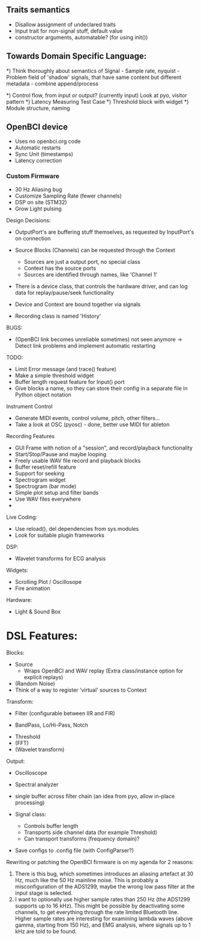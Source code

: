 ## Traits semantics

* Disallow assignment of undeclared traits
* Input trait for non-signal stuff, default value
* constructor arguments, automatable? (for using init())

## Towards Domain Specific Language:

*) Think thoroughly about semantics of Signal
	- Sample rate, nyquist
	- Problem field of 'shadow' signals, that have same content but different metadata
	- combine append/process

*) Control flow, from input or output? (currently input)
	Look at pyo, visitor pattern
*) Latency Measuring Test Case
*) Threshold block with widget
*) Module structure, naming

## OpenBCI device

* Uses no openbci.org code
* Automatic restarts
* Sync Unit (timestamps)
* Latency correction


### Custom Firmware

* 30 Hz Aliasing bug
* Customize Sampling Rate (fewer channels)
* DSP on site (STM32)
* Grow Light pulsing


Design Decisions:

- OutputPort's are buffering stuff themselves, as requested by InputPort's on connection

- Source Blocks (Channels) can be requested through the Context
	* Sources are just a output port, no special class
	* Context has the source ports
	* Sources are identified through names, like 'Channel 1'
- There is a device class, that controls the hardware driver, and can log data for replay/pause/seek functionality
- Device and Context are bound together via signals

- Recording class is named 'History'



BUGS:
* (OpenBCI link becomes unreliable sometimes) not seen anymore -> Detect link problems and implement automatic restarting

TODO:
* Limit Error message (and trace() feature)
* Make a simple threshold widget
* Buffer length request feature for Input() port
* Give blocks a name, so they can store their config in a separate file in Python object notation

Instrument Control
* Generate MIDI events, control volume, pitch, other filters...
* Take a look at OSC (pyosc) - done, better use MIDI for ableton


Recording Features
* GUI Frame with notion of a "session", and record/playback functionality
* Start/Stop/Pause and maybe looping
* Freely usable WAV file record and playback blocks
* Buffer reset/refill feature
* Support for seeking
* Spectrogram widget
* Spectrogram (bar mode)
* Simple plot setup and filter bands
* Use WAV files everywhere
*

Live Coding:
* Use reload(), del dependencies from sys.modules
* Look for suitable plugin frameworks

DSP:
* Wavelet transforms for ECG analysis

Widgets:
* Scrolling Plot / Oscillosope
* Fire animation

Hardware:
* Light & Sound Box


DSL Features:
============
Blocks:

* Source 
	- Wraps OpenBCI and WAV replay (Extra class/instance option for explicit replays)
* (Random Noise)
* Think of a way to register 'virtual' sources to Context

Transform:

* Filter (configurable between IIR and FIR)
- BandPass, Lo/Hi-Pass, Notch
* Threshold
* (FFT)
* (Wavelet transform)


Output:
* Oscilloscope
* Spectral analyzer

* single buffer across filter chain (an idea from pyo, allow in-place processing)
* Signal class:
	- Controls buffer length
	- Transports side channel data (for example Threshold)
	- Can transport transforms (frequency domain)?



* Save configs to .config file (with ConfigParser?)


Rewriting or patching the OpenBCI firmware is on my agenda for 2 reasons:
1) There is this bug, which sometimes introduces an aliasing artefact at 30 Hz, much like the 50 Hz mainline noise. This is probably a misconfiguration of the ADS1299, maybe the wrong low pass filter at the input stage is selected.
2) I want to optionally use higher sample rates than 250 Hz (the ADS1299 supports up to 16 kHz). This might be possible by deactivating some channels, to get everything through the rate limited Bluetooth line. Higher sample rates are interesting for examining lambda waves (above gamma, starting from 150 Hz), and EMG analysis, where signals up to 1 kHz are told to be found.